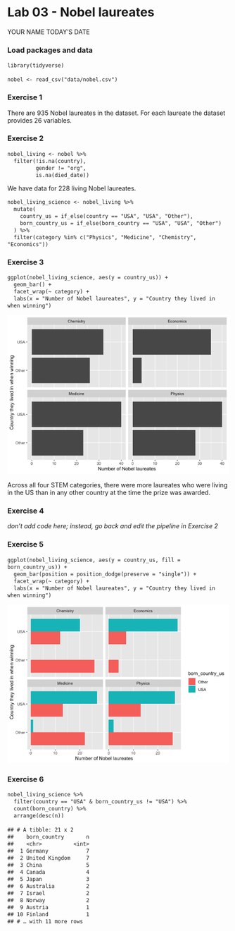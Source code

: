 Lab 03 - Nobel laureates
================
YOUR NAME
TODAY’S DATE

### Load packages and data

    library(tidyverse)

    nobel <- read_csv("data/nobel.csv")

### Exercise 1

There are 935 Nobel laureates in the dataset. For each laureate the
dataset provides 26 variables.

### Exercise 2

    nobel_living <- nobel %>%
      filter(!is.na(country),
             gender != "org",
             is.na(died_date))

We have data for 228 living Nobel laureates.

    nobel_living_science <- nobel_living %>%
      mutate(
        country_us = if_else(country == "USA", "USA", "Other"),
        born_country_us = if_else(born_country == "USA", "USA", "Other")
      ) %>% 
      filter(category %in% c("Physics", "Medicine", "Chemistry", "Economics"))

### Exercise 3

    ggplot(nobel_living_science, aes(y = country_us)) +
      geom_bar() +
      facet_wrap(~ category) +
      labs(x = "Number of Nobel laureates", y = "Country they lived in when winning")

![](lab03-nobel-laureates-solutions_files/figure-gfm/unnamed-chunk-3-1.png)<!-- -->

Across all four STEM categories, there were more laureates who were
living in the US than in any other country at the time the prize was
awarded.

### Exercise 4

*don’t add code here; instead, go back and edit the pipeline in Exercise
2*

### Exercise 5

    ggplot(nobel_living_science, aes(y = country_us, fill = born_country_us)) +
      geom_bar(position = position_dodge(preserve = "single")) +
      facet_wrap(~ category) +
      labs(x = "Number of Nobel laureates", y = "Country they lived in when winning")

![](lab03-nobel-laureates-solutions_files/figure-gfm/unnamed-chunk-4-1.png)<!-- -->

### Exercise 6

    nobel_living_science %>% 
      filter(country == "USA" & born_country_us != "USA") %>% 
      count(born_country) %>% 
      arrange(desc(n))

    ## # A tibble: 21 x 2
    ##    born_country       n
    ##    <chr>          <int>
    ##  1 Germany            7
    ##  2 United Kingdom     7
    ##  3 China              5
    ##  4 Canada             4
    ##  5 Japan              3
    ##  6 Australia          2
    ##  7 Israel             2
    ##  8 Norway             2
    ##  9 Austria            1
    ## 10 Finland            1
    ## # … with 11 more rows
